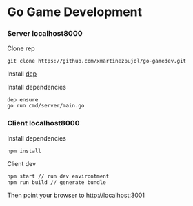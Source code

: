 # Go Game Development

### Server localhost8000

Clone rep
``` shell
git clone https://github.com/xmartinezpujol/go-gamedev.git
```

Install [dep](https://golang.github.io/dep/docs/installation.html)

Install dependencies
``` shell
dep ensure
go run cmd/server/main.go
```

### Client localhost8000

Install dependencies
``` shell
npm install
```

Client dev
``` shell
npm start // run dev environtment
npm run build // generate bundle
```

Then point your browser to http://localhost:3001

